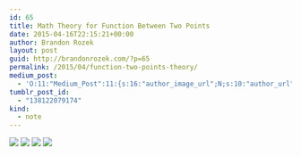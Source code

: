 ```yaml
---
id: 65
title: Math Theory for Function Between Two Points
date: 2015-04-16T22:15:21+00:00
author: Brandon Rozek
layout: post
guid: http://brandonrozek.com/?p=65
permalink: /2015/04/function-two-points-theory/
medium_post:
  - 'O:11:"Medium_Post":11:{s:16:"author_image_url";N;s:10:"author_url";N;s:11:"byline_name";N;s:12:"byline_email";N;s:10:"cross_link";N;s:2:"id";N;s:21:"follower_notification";N;s:7:"license";N;s:14:"publication_id";N;s:6:"status";N;s:3:"url";N;}'
tumblr_post_id:
  - "138122079174"
kind:
  - note
---
```

<!--more-->

  
![](/files/images/blog/04162015_1.jpeg)
![](/files/images/blog/04162015_2.jpeg)
![](/files/images/blog/04162015_3.jpeg)
![](/files/images/blog/04162015_4.jpeg)
